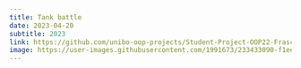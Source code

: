 ```yaml
---
title: Tank battle
date: 2023-04-20
subtitle: 2023
link: https://github.com/unibo-oop-projects/Student-Project-OOP22-Frascio-Martelli-Rettori-Ventrucci-tank-battle/raw/main/TankBattle-project-all.jar
image: https://user-images.githubusercontent.com/1991673/233433090-f1ee3062-b243-45a3-bb8f-1b28ff6e1f6a.png
---
```


